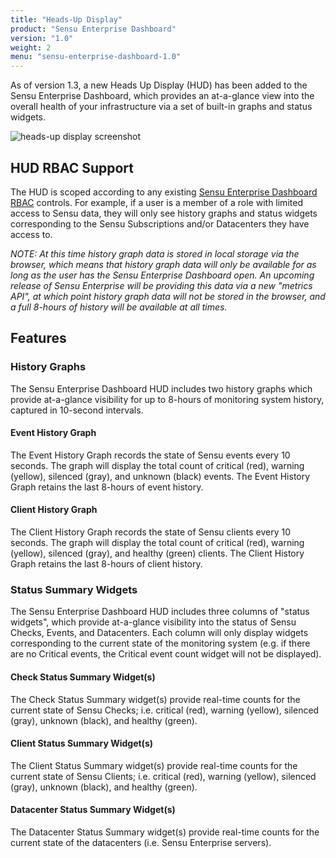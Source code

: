 ```yaml
---
title: "Heads-Up Display"
product: "Sensu Enterprise Dashboard"
version: "1.0"
weight: 2
menu: "sensu-enterprise-dashboard-1.0"
---
```


As of version 1.3, a new Heads Up Display (HUD) has been added to the Sensu
Enterprise Dashboard, which provides an at-a-glance view into the overall health
of your infrastructure via a set of built-in graphs and status widgets.

![heads-up display screenshot](/images/enterprise-dashboard-hud.png)

## HUD RBAC Support

The HUD is scoped according to any existing [Sensu Enterprise Dashboard
RBAC](enterprise-dashboard-configuration#role-based-access-controls-rbac)
controls. For example, if a user is a member of a role with limited access to
Sensu data, they will only see history graphs and status widgets corresponding
to the Sensu Subscriptions and/or Datacenters they have access to.

_NOTE: At this time history graph data is stored in local storage via the browser,
which means that history graph data will only be available for as long as
the user has the Sensu Enterprise Dashboard open. An upcoming release of Sensu
Enterprise will be providing this data via a new "metrics API", at which point
history graph data will not be stored in the browser, and a full 8-hours of history
will be available at all times._

## Features

### History Graphs

The Sensu Enterprise Dashboard HUD includes two history graphs which provide
at-a-glance visibility for up to 8-hours of monitoring system history, captured
in 10-second intervals.

#### Event History Graph

The Event History Graph records the state of Sensu events every 10 seconds. The
graph will display the total count of critical (red), warning (yellow),
silenced (gray), and unknown (black) events. The Event History Graph retains the
last 8-hours of event history.

#### Client History Graph

The Client History Graph records the state of Sensu clients every 10 seconds.
The graph will display the total count of critical (red), warning (yellow),
silenced (gray), and healthy (green) clients. The Client History Graph retains
the last 8-hours of client history.

### Status Summary Widgets

The Sensu Enterprise Dashboard HUD includes three columns of "status widgets",
which provide at-a-glance visibility into the status of Sensu Checks, Events,
and Datacenters. Each column will only display widgets corresponding to the
current state of the monitoring system (e.g. if there are no Critical events,
the Critical event count widget will not be displayed).

#### Check Status Summary Widget(s)

The Check Status Summary widget(s) provide real-time counts for the current
state of Sensu Checks; i.e. critical (red), warning (yellow), silenced (gray),
unknown (black), and healthy (green).

#### Client Status Summary Widget(s)

The Client Status Summary widget(s) provide real-time counts for the current
state of Sensu Clients; i.e. critical (red), warning (yellow), silenced (gray),
unknown (black), and healthy (green).

#### Datacenter Status Summary Widget(s)

The Datacenter Status Summary widget(s) provide real-time counts for the current
state of the datacenters (i.e. Sensu Enterprise servers).
